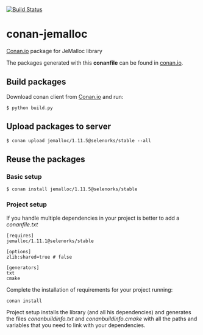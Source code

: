 [![Build Status](https://travis-ci.org/selenorks/conan-hwloc.svg)](https://travis-ci.org/selenorks/conan-hwloc)


# conan-jemalloc

[Conan.io](https://conan.io) package for JeMalloc library

The packages generated with this **conanfile** can be found in [conan.io](https://conan.io/source/jemalloc/1.11.1/lasote/stable).

## Build packages

Download conan client from [Conan.io](https://conan.io) and run:

    $ python build.py

## Upload packages to server

    $ conan upload jemalloc/1.11.5@selenorks/stable --all
    
## Reuse the packages

### Basic setup

    $ conan install jemalloc/1.11.5@selenorks/stable
    
### Project setup

If you handle multiple dependencies in your project is better to add a *conanfile.txt*
    
    [requires]
    jemalloc/1.11.1@selenorks/stable

    [options]
    zlib:shared=true # false
    
    [generators]
    txt
    cmake

Complete the installation of requirements for your project running:</small></span>

    conan install 

Project setup installs the library (and all his dependencies) and generates the files *conanbuildinfo.txt* and *conanbuildinfo.cmake* with all the paths and variables that you need to link with your dependencies.

